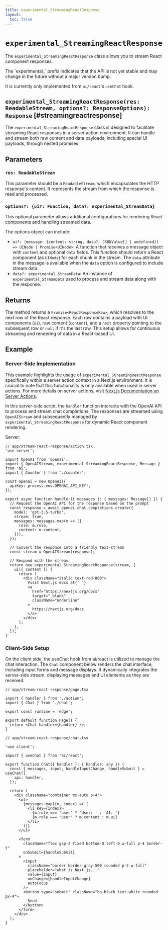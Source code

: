 ```yaml
---
title: experimental_StreamingReactResponse
layout:
  toc: false
---
```


# `experimental_StreamingReactResponse`

The `experimental_StreamingReactResponse` class allows you to stream React component responses.

<Callout>
  The `experimental_` prefix indicates that the API is not yet stable and may
  change in the future without a major version bump.

It is currently only implemented from `ai/react`'s `useChat` hook.

</Callout>

## `experimental_StreamingReactResponse(res: ReadableStream, options?: ResponseOptions): Response` [#streamingreactresponse]

The `experimental_StreamingReactResponse` class is designed to facilitate streaming React responses in a server action environment. It can handle and stream both raw content and data payloads, including special UI payloads, through nested promises.

## Parameters

### `res: ReadableStream`

This parameter should be a `ReadableStream`, which encapsulates the HTTP response's content. It represents the stream from which the response is read and processed.

### `options?: {ui?: Function, data?: experimental_StreamData}`

This optional parameter allows additional configurations for rendering React components and handling streamed data.

The options object can include:

- `ui?: (message: {content: string, data?: JSONValue[] | undefined}) => UINode | Promise<UINode>`: A function that receives a message object with `content` and optional `data` fields. This function should return a React component (as `UINode`) for each chunk in the stream. The `data` attribute in the message is available when the `data` option is configured to include stream data.
- `data?: experimental_StreamData`: An instance of `experimental_StreamData` used to process and stream data along with the response.

## Returns

The method returns a `Promise<ReactResponseRow>`, which resolves to the next row of the React response. Each row contains a payload with UI components (`ui`), raw content (`content`), and a `next` property pointing to the subsequent row or `null` if it's the last row. This setup allows for continuous streaming and rendering of data in a React-based UI.

## Example

### Server-Side Implementation

This example highlights the usage of `experimental_StreamingReactResponse` specifically within a server action context in a Next.js environment. It is crucial to note that this functionality is only available when used in server actions. For more details on server actions, visit [Next.js Documentation on Server Actions](https://nextjs.org/docs/app/api-reference/functions/server-actions).

In this server-side script, the `handler` function interacts with the OpenAI API to process and stream chat completions. The responses are streamed using `OpenAIStream` and subsequently managed by `experimental_StreamingReactResponse` for dynamic React component rendering.

Server:

```tsx
// app/stream-react-response/action.tsx
'use server';

import OpenAI from 'openai';
import { OpenAIStream, experimental_StreamingReactResponse, Message } from 'ai';
import { Counter } from './counter';

const openai = new OpenAI({
  apiKey: process.env.OPENAI_API_KEY!,
});

export async function handler({ messages }: { messages: Message[] }) {
  // Request the OpenAI API for the response based on the prompt
  const response = await openai.chat.completions.create({
    model: 'gpt-3.5-turbo',
    stream: true,
    messages: messages.map(m => ({
      role: m.role,
      content: m.content,
    })),
  });

  // Convert the response into a friendly text-stream
  const stream = OpenAIStream(response);

  // Respond with the stream
  return new experimental_StreamingReactResponse(stream, {
    ui({ content }) {
      return (
        <div className="italic text-red-800">
          Visit Next.js docs at{' '}
          <a
            href="https://nextjs.org/docs"
            target="_blank"
            className="underline"
          >
            https://nextjs.org/docs
          </a>
        </div>
      );
    },
  });
}
```

### Client-Side Setup

On the client side, the useChat hook from ai/react is utilized to manage the chat interaction. The `Chat` component below renders the chat interface, including input forms and message displays. It dynamically integrates the server-side stream, displaying messages and UI elements as they are received.

```tsx
// app/stream-react-response/page.tsx

import { handler } from './action';
import { Chat } from './chat';

export const runtime = 'edge';

export default function Page() {
  return <Chat handler={handler} />;
}
```

```tsx
// app/stream-react-response/chat.tsx

'use client';

import { useChat } from 'ai/react';

export function Chat({ handler }: { handler: any }) {
  const { messages, input, handleInputChange, handleSubmit } = useChat({
    api: handler,
  });

  return (
    <div className="container mx-auto p-4">
      <ul>
        {messages.map((m, index) => (
          <li key={index}>
            {m.role === 'user' ? 'User: ' : 'AI: '}
            {m.role === 'user' ? m.content : m.ui}
          </li>
        ))}
      </ul>

      <form
        className="flex gap-2 fixed bottom-0 left-0 w-full p-4 border-t"
        onSubmit={handleSubmit}
      >
        <input
          className="border border-gray-500 rounded p-2 w-full"
          placeholder="what is Next.js..."
          value={input}
          onChange={handleInputChange}
          autoFocus
        />
        <button type="submit" className="bg-black text-white rounded px-4">
          Send
        </button>
      </form>
    </div>
  );
}
```
